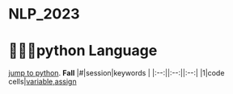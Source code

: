 # NLP_2023

# 🐎🏰🌺python Language
[ jump to python](https://wikidocs.net/book/1).
**Fall**
|#|session|keywords |
|:--:||:--:||:--:|
|1|code cells|[variable,assign]()
